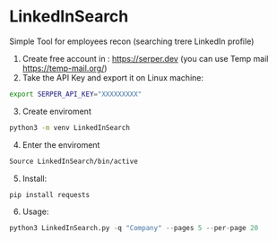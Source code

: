 # LinkedInSearch

Simple Tool for employees recon (searching trere LinkedIn profile)

1) Create free account in : https://serper.dev (you can use Temp mail https://temp-mail.org/)
2) Take the API Key and export it on Linux machine:
```bash
export SERPER_API_KEY="XXXXXXXXX"
```
3) Create enviroment
```bash
python3 -m venv LinkedInSearch
```
4) Enter the enviroment
```bash
Source LinkedInSearch/bin/active
```
5) Install:
```bash
pip install requests 
```
6) Usage:
```python
python3 LinkedInSearch.py -q "Company" --pages 5 --per-page 20
```
